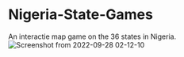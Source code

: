 # Nigeria-State-Games
An interactie map game on the 36 states in Nigeria.
![Screenshot from 2022-09-28 02-12-10](https://user-images.githubusercontent.com/38571009/192664982-f5479b26-2382-400e-8193-e4a2e0b01c2b.png)
